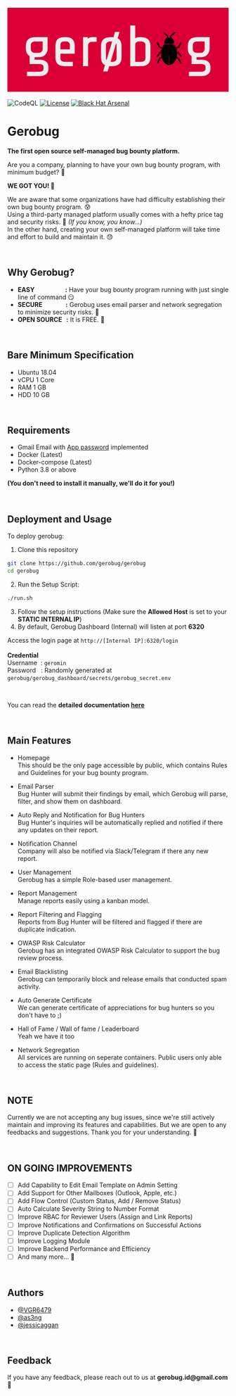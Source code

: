 ![gerobugLogo](https://raw.githubusercontent.com/gerobug/gerobug-docs-images/main/logo.png)

![CodeQL](https://github.com/gerobug/gerobug/actions/workflows/github-code-scanning/codeql/badge.svg)
[![License](https://img.shields.io/badge/License-AGPLv3-red.svg?&logo=none)](https://www.gnu.org/licenses/agpl-3.0)
[![Black Hat Arsenal](https://raw.githubusercontent.com/toolswatch/badges/master/arsenal/asia/2023.svg?sanitize=true)](https://www.blackhat.com/asia-23/arsenal/schedule/index.html#gerobug-open-source-private-self-managed-bug-bounty-platform-31241)

# Gerobug


__The first open source self-managed bug bounty platform.__

Are you a company, planning to have your own bug bounty program, with minimum budget? 🤔<br>

__WE GOT YOU! 🫵__

We are aware that some organizations have had difficulty establishing their own bug bounty program. 😰<br>
Using a third-party managed platform usually comes with a hefty price tag and security risks. 🙊 _(If you know, you know...)_<br>
In the other hand, creating your own self-managed platform will take time and effort to build and maintain it. 😓

<br>

## Why Gerobug?
- __EASY        &nbsp;&nbsp;&nbsp;&nbsp;&nbsp;&nbsp;&nbsp;&nbsp;&nbsp;&nbsp;&nbsp;&nbsp;&nbsp;&nbsp;&nbsp;&nbsp;&nbsp;&nbsp;&nbsp;&nbsp;:__ Have your bug bounty program running with just single line of command 😏
- __SECURE      &nbsp;&nbsp;&nbsp;&nbsp;&nbsp;&nbsp;&nbsp;&nbsp;&nbsp;&nbsp;&nbsp;&nbsp;&nbsp;&nbsp;&nbsp;:__ Gerobug uses email parser and network segregation to minimize security risks. 🦾
- __OPEN SOURCE &nbsp;&nbsp;:__ It is FREE. 🤩

<br>

## Bare Minimum Specification
* Ubuntu 18.04
* vCPU 1 Core
* RAM 1 GB
* HDD 10 GB

<br>

## Requirements
* Gmail Email with <a href="https://support.google.com/accounts/answer/185833">App password</a> implemented
* Docker (Latest)
* Docker-compose (Latest)
* Python 3.8 or above

__(You don't need to install it manually, we'll do it for you!)__

<br>

## Deployment and Usage
To deploy gerobug:
1. Clone this repository
```bash
git clone https://github.com/gerobug/gerobug
cd gerobug
```
2. Run the Setup Script: 
```bash
./run.sh
```
3. Follow the setup instructions (Make sure the __Allowed Host__ is set to your __STATIC INTERNAL IP__)
4. By default, Gerobug Dashboard (Internal) will listen at port __6320__ 

Access the login page at `http://[Internal IP]:6320/login`<br>
<br>__Credential__<br>
Username&nbsp;&nbsp;: `geromin`<br>
Password&nbsp;&nbsp;&nbsp;: Randomly generated at `gerobug/gerobug_dashboard/secrets/gerobug_secret.env`

<br>

You can read the __detailed documentation [here](https://gerobug.gitbook.io/documentation/)__

<br>

## Main Features
- Homepage<br>
This should be the only page accessible by public, which contains Rules and Guidelines for your bug bounty program.

- Email Parser<br>
Bug Hunter will submit their findings by email, which Gerobug will parse, filter, and show them on dashboard.

- Auto Reply and Notification for Bug Hunters<br>
Bug Hunter's inquiries will be automatically replied and notified if there any updates on their report.

- Notification Channel<br>
Company will also be notified via Slack/Telegram if there any new report.

- User Management<br>
Gerobug has a simple Role-based user management.

- Report Management<br>
Manage reports easily using a kanban model.

- Report Filtering and Flagging<br>
Reports from Bug Hunter will be filtered and flagged if there are duplicate indication.

- OWASP Risk Calculator<br>
Gerobug has an integrated OWASP Risk Calculator to support the bug review process.

- Email Blacklisting<br>
Gerobug can temporarily block and release emails that conducted spam activity.

- Auto Generate Certificate<br>
We can generate certificate of appreciations for bug hunters so you don't have to ;)

- Hall of Fame / Wall of fame / Leaderboard<br>
Yeah we have it too

- Network Segregation<br>
All services are running on seperate containers. Public users only able to access the static page (Rules and guidelines).

<br>

## NOTE
Currently we are not accepting any bug issues, since we're still actively maintain and improving its features and capabilities. But we are open to any feedbacks and suggestions. Thank you for your understanding. 🙏

<br>

## ON GOING IMPROVEMENTS
- [ ] Add Capability to Edit Email Template on Admin Setting
- [ ] Add Support for Other Mailboxes (Outlook, Apple, etc.)
- [ ] Add Flow Control (Custom Status, Add / Remove Status)
- [ ] Auto Calculate Severity String to Number Format
- [ ] Improve RBAC for Reviewer Users (Assign and Link Reports)
- [ ] Improve Notifications and Confirmations on Successful Actions 
- [ ] Improve Duplicate Detection Algorithm
- [ ] Improve Logging Module
- [ ] Improve Backend Performance and Efficiency
- [ ] And many more... 🥵

<br>

## Authors
- [@VGR6479](https://github.com/VGR6479)
- [@as3ng](https://github.com/as3ng)
- [@jessicaggan](https://github.com/jessicaggan)

<br>

## Feedback
If you have any feedback, please reach out to us at __gerobug.id@gmail.com__ 🫶

